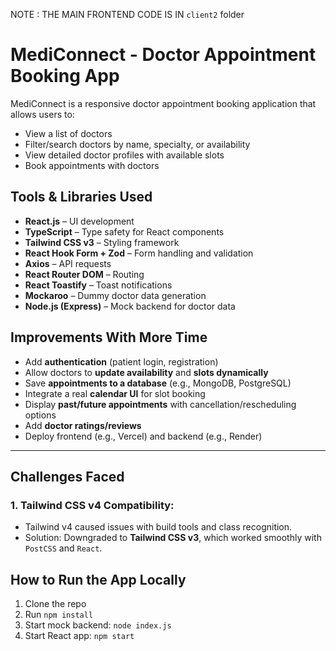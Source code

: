 NOTE : THE MAIN FRONTEND CODE IS IN `client2` folder

#  MediConnect - Doctor Appointment Booking App

MediConnect is a responsive doctor appointment booking application that allows users to:

- View a list of doctors
- Filter/search doctors by name, specialty, or availability
- View detailed doctor profiles with available slots
- Book appointments with doctors

## Tools & Libraries Used

- **React.js** – UI development
- **TypeScript** – Type safety for React components
- **Tailwind CSS v3** – Styling framework
- **React Hook Form + Zod** – Form handling and validation
- **Axios** – API requests
- **React Router DOM** – Routing
- **React Toastify** – Toast notifications
- **Mockaroo** – Dummy doctor data generation
- **Node.js (Express)** – Mock backend for doctor data

## Improvements With More Time

- Add **authentication** (patient login, registration)
- Allow doctors to **update availability** and **slots dynamically**
- Save **appointments to a database** (e.g., MongoDB, PostgreSQL)
- Integrate a real **calendar UI** for slot booking
- Display **past/future appointments** with cancellation/rescheduling options
- Add **doctor ratings/reviews**
- Deploy frontend (e.g., Vercel) and backend (e.g., Render)

---

## Challenges Faced

### 1. Tailwind CSS v4 Compatibility:
- Tailwind v4 caused issues with build tools and class recognition.
- Solution: Downgraded to **Tailwind CSS v3**, which worked smoothly with `PostCSS` and `React`.


## How to Run the App Locally

1. Clone the repo
2. Run `npm install`
3. Start mock backend: `node index.js`
4. Start React app: `npm start`
